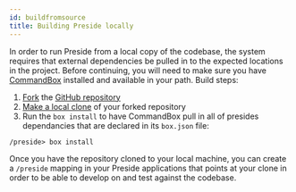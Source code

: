 ```yaml
---
id: buildfromsource
title: Building Preside locally
---
```


In order to run Preside from a local copy of the codebase, the system requires that external dependencies be pulled in to the expected locations in the project. Before continuing, you will need to make sure you have [CommandBox](https://www.ortussolutions.com/products/commandbox) installed and available in your path. Build steps:

1. [Fork](https://help.github.com/articles/fork-a-repo/) the [GitHub repository](https://github.com/pixl8/Preside-CMS)
2. [Make a local clone](https://help.github.com/articles/cloning-a-repository/) of your forked repository
3. Run the `box install` to have CommandBox pull in all of presides dependancies that are declared in its `box.json` file:
```
/preside> box install
```

Once you have the repository cloned to your local machine, you can create a `/preside` mapping in your Preside applications that points at your clone in order to be able to develop on and test against the codebase.

